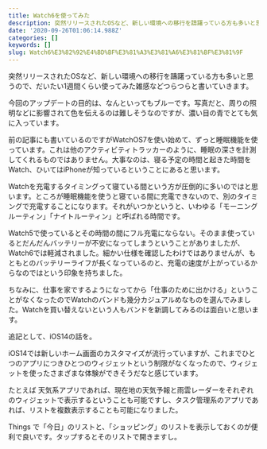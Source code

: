 ```yaml
---
title: Watch6を使ってみた
description: 突然リリースされたOSなど、新しい環境への移行を躊躇っている方も多いと思うので、だいたい1週間くらい使ってみた雑感などつらつらと書いていきます。
date: '2020-09-26T01:06:14.988Z'
categories: []
keywords: []
slug: Watch6%E3%82%92%E4%BD%BF%E3%81%A3%E3%81%A6%E3%81%BF%E3%81%9F
---
```

突然リリースされたOSなど、新しい環境への移行を躊躇っている方も多いと思うので、だいたい1週間くらい使ってみた雑感などつらつらと書いていきます。

今回のアップデートの目的は、なんといってもブルーです。写真だと、周りの照明などに影響されて色を伝えるのは難しそうなのですが、濃い目の青でとても気に入っています。

前の記事にも書いているのですがWatchOS7を使い始めて、ずっと睡眠機能を使っています。これは他のアクティビティトラッカーのように、睡眠の深さを計測してくれるものではありません。大事なのは、寝る予定の時間と起きた時間をWatch、ひいてはiPhoneが知っているということにあると思います。

Watchを充電するタイミングって寝ている間という方が圧倒的に多いのではと思います。ところが睡眠機能を使うと寝ている間に充電できないので、別のタイミングで充電することになります。それがいつかというと、いわゆる「モーニングルーティン」「ナイトルーティン」と呼ばれる時間です。

Watch5で使っているとその時間の間にフル充電にならない。そのまま使っているとだんだんバッテリーが不安になってしまうということがありましたが、Watch6では軽減されました。細かい仕様を確認したわけではありませんが、もともとのバッテリーライフが長くなっているのと、充電の速度が上がっているからなのではという印象を持ちました。

ちなみに、仕事を家でするようになってから「仕事のために出かける」ということがなくなったのでWatchのバンドも幾分カジュアルめなものを選んでみました。Watchを買い替えないという人もバンドを新調してみるのは面白いと思います。

追記として、iOS14の話を。

iOS14では新しいホーム画面のカスタマイズが流行っていますが、これまでひとつのアプリにつきひとつのウィジェットという制限がなくなったので、ウィジェットを使ったさまざまな体験ができそうだなと感じています。

たとえば 天気系アプリであれば、現在地の天気予報と雨雲レーダーをそれぞれのウィジェットで表示するということも可能ですし、タスク管理系のアプリであれば、リストを複数表示することも可能になりました。

Things で「今日」のリストと、「ショッピング」のリストを表示しておくのが便利で良いです。タップするとそのリストで開きますし。